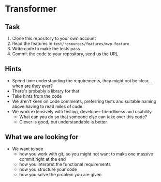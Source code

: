 # Transformer

## Task

  1. Clone this repository to your own account
  1. Read the features in ```test/resources/features/mvp.feature```
  1. Write code to make the tests pass
  1. Commit the code to your repository, send us the URL
  
## Hints
  - Spend time understanding the requirements, they might not be clear…when are they ever?
  - There's probably a library for that
  - Take hints from the code
  - We aren't keen on code comments, preferring tests and suitable naming above having to read miles of code
  - We work extensively with testing, developer-friendliness and usability
    - What can you do so that someone else can take over this code?
    - Clever is good, but understandable is better
    
## What we are looking for
  - We want to see 
    - how you work with git, so you might not want to make one massive commit right at the end
    - how you interpret the functional requirements
    - how you structure your code
    - how you solve the problem you are given
  

